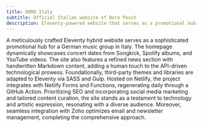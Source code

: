 ```yaml
---
title: DORO Italy
subtitle: Official Italian website of Doro Pesch
description: Eleventy-powered website that serves as a promotional hub for a music group, blending API-driven prowess with handwritten content.
---
```

A meticulously crafted Eleventy hybrid website serves as a sophisticated promotional hub for a German music group in Italy. The homepage dynamically showcases concert dates from Songkick, Spotify albums, and YouTube videos. The site also features a refined news section with handwritten Markdown content, adding a human touch to the API-driven technological prowess. Foundationally, third-party themes and libraries are adapted to Eleventy via SASS and Gulp. Hosted on Netlify, the project integrates with Netlify Forms and Functions, regenerating daily through a GitHub Action. Prioritizing SEO and incorporating social media marketing and tailored content curation, the site stands as a testament to technology and artistic expression, resonating with a diverse audience. Moreover, seamless integration with Zoho optimizes email and newsletter management, completing the comprehensive approach.
